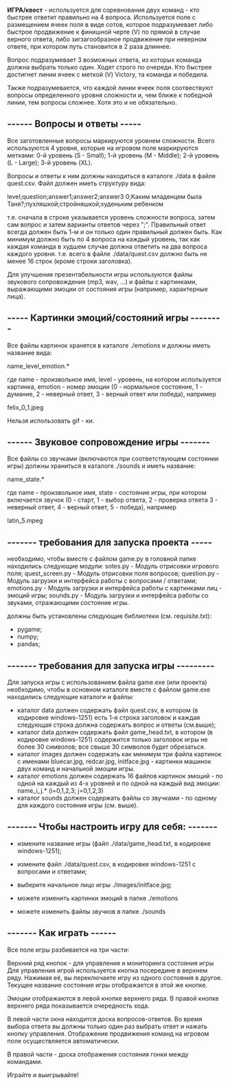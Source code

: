 **ИГРА/квест** - используется для соревнования двух команд - кто быстрее ответит правильно на 4 вопроса.
Используется поле с размещением ячеек поля в виде сотов, которое подразумевает либо быстрое продвижение к финишной черте (V) по прямой в случае верного ответа, либо зигзагообразное продвижение при неверном ответе, при котором путь становится в 2 раза длиннее.

Вопрос подразумевает 3 возможных ответа, из которых команда должна выбрать только один. Ходят строго по очереди. Кто быстрее достигнет линии ячеек с меткой (V) Victory, та команда и победила.

Также подразумевается, что каждой линии ячеек поля соотвествуют вопросы определенного уровня сложности и, чем ближе к победной линии, тем вопросы сложнее. Хотя это и не обязательно.

## ------ Вопросы и ответы -----
Все заготовленные вопросы маркируются уровнем сложности.
Всего используются 4 уровня, которые на игровом поле маркируются метками:
0-й уровень (S - Small);
1-й уровень (M - Middle);
2-й уровень (L - Large);
3-й уровень (XL).

Вопросы и ответы к ним должны находиться в каталоге ./data в файле quest.csv. Файл должен иметь структуру вида:

level;question;answer1;answer2;answer3
0;Каким младенцем была Таня?;пухляшкой;стройняшкой;худеньким ребенком

т.е. сначала в строке указывается уровень сложности вопроса, затем сам вопрос и затем варианты ответов через ";".
Правильный ответ всегда должен быть 1-м и он только один правильный должен быть.
Как минимум должно быть по 4 вопроса на каждый уровень, так как каждая команда в худшем случае должна ответить на два вопроса каждого уровня.
т.е. всего в файле ./data/quest.csv должно быть не менее 16 строк (кроме строки заголовка).

Для улучшения презентабельности игры используются файлы звукового сопровождения (mp3, wav, ...) и файлы с картинками, выражающими эмоции от состояния игры (например, характерные лица).

## ----- Картинки эмоций/состояний игры --------
Все файлы картинок хранятся в каталоге ./emotions и должны иметь название вида:

name_level_emotion.*

где name - произвольное имя, level - уровень, на котором используется картинка, emotion - номер эмоции (0 - нормальное состояние, 1 - думание, 2 - неверный ответ, 3 - верный ответ или победа), например

felix_0_1.jpeg

Нельзя использовать gif - ки.

## ------ Звуковое сопровождение игры -------
Все файлы со звучками (включаются при соответствующем состоянии игры) должны храниться в каталоге ./sounds и иметь название:

name_state.*

где name - произвольное имя, state - состояние игры, при котором включается звучок (0 - старт, 1 - выбор ответа, 2 - проверка ответа 3 - неверный ответ, 4 - верный ответ, 5 - победа), например

latin_5.mpeg

## ------- требования для запуска проекта -----
необходимо, чтобы вместе с файлом game.py в головной папке находились следующие модули:
    sotes.py - Модуль отрисовки игрового поля;
    quest_screen.py - Модуль отрисовки поля вопросов;
    question.py - Модуль загрузки и интерфейса работы с вопросами / ответами;
    emotions.py - Модуль загрузки и интерфейса работы с картинками лиц - эмоций игры;
    sounds.py - Модуль загрузки и интерфейса работы со звуками, отражающими состояние игры.

должны быть установлены следующие библиотеки (см. requisite.txt):
- pygame;
- numpy;
- pandas;

## ------- требования для запуска игры ---------
Для запуска игры с использованием файла game.exe (или проекта) необходимо, чтобы в основном каталоге вместе с файлом game.exe находились следующие каталоги и файлы:

- каталог data должен содержать файл quest.csv, в котором (в кодировке windows-1251) есть 1-я строка заголовок и каждая следующая строка должна содержать вопрос и ответы (см.выше);
- каталог data должен содержать файл game_head.txt, в котором (в кодировке windows-1251) содержится только заголовок игры не более 30 символов; все свыше 30 символов будет обрезаться.
- каталог images должен содержать как минимум три файла картинок с именами bluecar.jpg, redcar.jpg, initface.jpg - картинки машинок двух команд и начальной эмоции игры.
- каталог emotions должен содержать 16 файлов картинок эмоций - по одной на каждый из 4-х уровней и по одной на каждый вид эмоции: name_i_j.* (i=0,1,2,3; j=0,1,2,3)
- каталог sounds должен содержать файлы со звучками - по одному для каждого состояния игры (см. выше).

## ------- Чтобы настроить игру для себя: -------

- измените название игры (файл ./data/game_head.txt, в кодировке windows-1251);
- измените файл ./data/quest.csv, в кодировке windows-1251 с вопросами и ответами;
- выберите начальное лицо игры ./images/initface.jpg;

- можете изменить картинки эмоций в папке ./emotions
- можете изменить файлы звучков в папке ./sounds

## ------- Как играть ------
Все поле игры разбивается на три части:

Верхний ряд кнопок - для управления и мониторинга состояния игры
Для управления игрой используется кнопка посередине в верхнем ряду. 
Нажимая её, вы переключаете игру из одного состояния в другое. 
Текущее название состояния игры отображается в этой же кнопке.

Эмоции отображаются в левой кнопке верхнего ряда.
В правой кнопке верхнего ряда показывается очередность хода.

В левой части окна находится доска вопросов-ответов.
Во время выбора ответа вы должны только один раз выбрать ответ и нажать кнопку управления. 
Отображение продвижения команд на игровом поле осуществляется автоматически.

В правой части - доска отображения состояния гонки между командами.

Играйте и выигрывайте!
